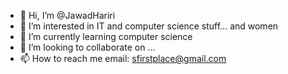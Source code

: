 - 👋 Hi, I’m @JawadHariri
- 👀 I’m interested in IT and computer science stuff... and women
- 🌱 I’m currently learning computer science
- 💞️ I’m looking to collaborate on ...
- 📫 How to reach me email: sfirstplace@gmail.com

<!---
JawadHariri/JawadHariri is a ✨ special ✨ repository because its `README.md` (this file) appears on your GitHub profile.
You can click the Preview link to take a look at your changes.
--->
